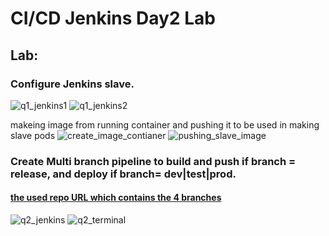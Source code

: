 # CI/CD Jenkins Day2 Lab
## Lab:
### Configure Jenkins slave.
![q1_jenkins1]()
![q1_jenkins2]()

makeing image from running container and pushing it to be used in making slave pods
![create_image_contianer]()
![pushing_slave_image]()

### Create Multi branch pipeline to build and push if branch = release, and deploy if branch= dev|test|prod.
#### [the used repo URL which contains the 4 branches]()

![q2_jenkins]()
![q2_terminal]()